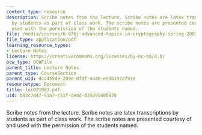 ```yaml
---
content_type: resource
description: Scribe notes from the lecture. Scribe notes are latex transcriptions
  by students as part of class work. The scribe notes are presented courtesy of and
  used with the permission of the students named.
file: /media/courses/6-876j-advanced-topics-in-cryptography-spring-2003/b83c7d4791a7c51fde0d03509548b878_lec021003.pdf
file_type: application/pdf
learning_resource_types:
- Lecture Notes
license: https://creativecommons.org/licenses/by-nc-sa/4.0/
ocw_type: OCWFile
parent_title: Lecture Notes
parent_type: CourseSection
parent_uid: dcc455d9-209e-0f0f-4440-e59b1972f918
resourcetype: Document
title: lec021003.pdf
uid: b83c7d47-91a7-c51f-de0d-03509548b878
---
```

Scribe notes from the lecture. Scribe notes are latex transcriptions by students as part of class work. The scribe notes are presented courtesy of and used with the permission of the students named.